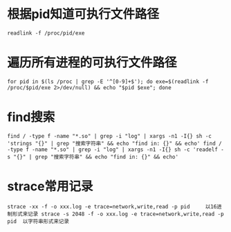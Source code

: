 # 根据pid知道可执行文件路径
`readlink -f /proc/pid/exe`

# 遍历所有进程的可执行文件路径
`for pid in $(ls /proc | grep -E '^[0-9]+$'); do exe=$(readlink -f /proc/$pid/exe 2>/dev/null) && echo "$pid $exe"; done`

# find搜索
`
find / -type f -name "*.so" | grep -i "log" | xargs -n1 -I{} sh -c 'strings "{}" | grep "搜索字符串" && echo "find in: {}" && echo'
find / -type f -name "*.so" | grep -i "log" | xargs -n1 -I{} sh -c 'readelf -s "{}" | grep "搜索字符串" && echo "find in: {}" && echo'
`

# strace常用记录
`
strace -xx -f -o xxx.log -e trace=network,write,read -p pid     以16进制形式来记录
strace -s 2048 -f -o xxx.log -e trace=network,write,read -p pid  以字符串形式来记录
`

